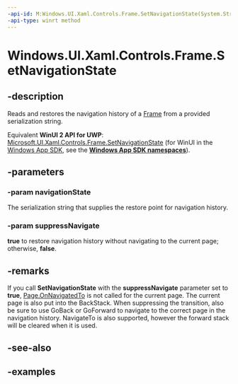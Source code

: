 ```yaml
---
-api-id: M:Windows.UI.Xaml.Controls.Frame.SetNavigationState(System.String,System.Boolean)
-api-type: winrt method
---
```


<!-- Method syntax.
public void Frame.SetNavigationState(String navigationState, Boolean suppressNavigate)
-->

# Windows.UI.Xaml.Controls.Frame.SetNavigationState

## -description
Reads and restores the navigation history of a [Frame](frame.md) from a provided serialization string.

Equivalent **WinUI 2 API for UWP**: [Microsoft.UI.Xaml.Controls.Frame.SetNavigationState](/windows/winui/api/microsoft.ui.xaml.controls.frame.setnavigationstate) (for WinUI in the [Windows App SDK](/windows/apps/windows-app-sdk/), see the **[Windows App SDK namespaces](/windows/windows-app-sdk/api/winrt/)**).

## -parameters
### -param navigationState
The serialization string that supplies the restore point for navigation history.

### -param suppressNavigate
**true** to restore navigation history without navigating to the current page; otherwise, **false**. 

## -remarks
If you call **SetNavigationState** with the **suppressNavigate** parameter set to **true**, [Page.OnNavigatedTo](page_onnavigatedto_1083052518.md) is not called for the current page. The current page is also put into the BackStack. When suppressing the transition, also be sure to use GoBack or GoForward to navigate to the correct page in the navigation history. NavigateTo is also supported, however the forward stack will be cleared when it is used.

## -see-also

## -examples

